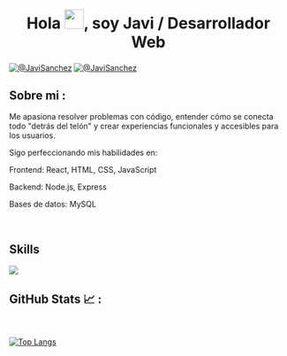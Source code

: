 
<h1 align="center">Hola <img src="https://media.giphy.com/media/hvRJCLFzcasrR4ia7z/giphy.gif" width="35">, soy Javi / Desarrollador Web </h1>

<p align="center">

<a href="https://www.linkedin.com/in/javi-sanchez-santos" target="blank"><img align="center" src="https://img.shields.io/badge/LinkedIn-0077B5?style=for-the-badge&logo=linkedin&logoColor=white" alt="@JaviSanchez" /></a>
<a href="mailto:javisanchez800@gmail.com" target="blank"><img align="center" src="https://img.shields.io/badge/Gmail-D14836?style=for-the-badge&logo=gmail&logoColor=white" alt="@JaviSanchez" /></a>

</p>

## Sobre mi :

<p align="left">
Me apasiona resolver problemas con código, entender cómo se conecta todo "detrás del telón" y crear experiencias funcionales y accesibles para los usuarios.

Sigo perfeccionando mis habilidades en:

Frontend: React, HTML, CSS, JavaScript

Backend: Node.js, Express

Bases de datos: MySQL

</p>

<br>

<h2>Skills</h2>

<p align="left">

<a href="https://skillicons.dev">
    <img src="https://skillicons.dev/icons?i=html,css,sass,bootstrap,react,github,js,nodejs,postman,mysql,express,wordpress,vscode,discord&perline=7" />
</a>

<br>


## GitHub Stats 📈 :

<br>

 [![Top Langs](https://github-readme-stats.vercel.app/api/top-langs/?username=JaviAlcoy90&theme=algolia)](https://github.com/JaviAlcoy90/github-readme-stats) 

<br>

